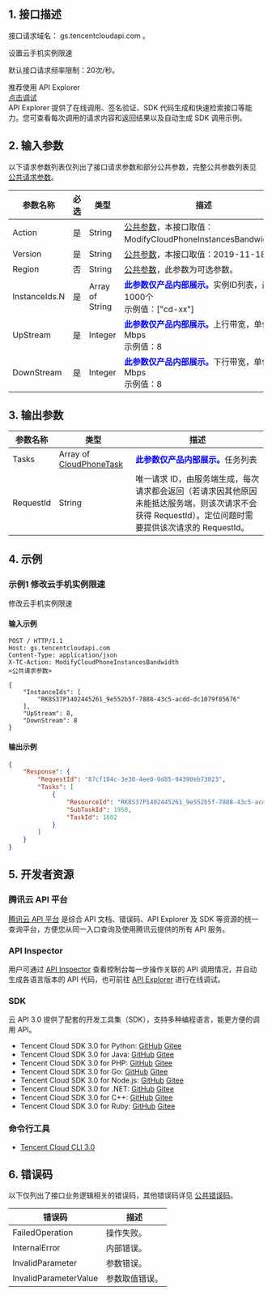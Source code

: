## 1. 接口描述

接口请求域名： gs.tencentcloudapi.com 。

设置云手机实例限速

默认接口请求频率限制：20次/秒。

<div class="rno-api-explorer">
    <div class="rno-api-explorer-inner">
        <div class="rno-api-explorer-hd">
            <div class="rno-api-explorer-title">
                推荐使用 API Explorer
            </div>
            <a href="https://console.cloud.tencent.com/api/explorer?Product=gs&Version=2019-11-18&Action=ModifyCloudPhoneInstancesBandwidth" class="rno-api-explorer-btn" hotrep="doc.api.explorerbtn"><i class="rno-icon-explorer"></i>点击调试</a>
        </div>
        <div class="rno-api-explorer-body">
            <div class="rno-api-explorer-cont">
                API Explorer 提供了在线调用、签名验证、SDK 代码生成和快速检索接口等能力。您可查看每次调用的请求内容和返回结果以及自动生成 SDK 调用示例。
            </div>
        </div>
    </div>
</div>

## 2. 输入参数

以下请求参数列表仅列出了接口请求参数和部分公共参数，完整公共参数列表见 [公共请求参数](/document/api/1162/40732)。

| 参数名称 | 必选 | 类型 | 描述 |
|---------|---------|---------|---------|
| Action | 是 | String | [公共参数](/document/api/1162/40732)，本接口取值：ModifyCloudPhoneInstancesBandwidth。 |
| Version | 是 | String | [公共参数](/document/api/1162/40732)，本接口取值：2019-11-18。 |
| Region | 否 | String | [公共参数](/document/api/1162/40732)，此参数为可选参数。 |
| InstanceIds.N | 是 | Array of String | <strong><font color="blue">此参数仅产品内部展示。</font></strong>实例ID列表，最多1000个<br/>示例值：["cd-xx"] |
| UpStream | 是 | Integer | <strong><font color="blue">此参数仅产品内部展示。</font></strong>上行带宽，单位Mbps<br/>示例值：8 |
| DownStream | 是 | Integer | <strong><font color="blue">此参数仅产品内部展示。</font></strong>下行带宽，单位Mbps<br/>示例值：8 |

## 3. 输出参数

| 参数名称 | 类型 | 描述 |
|---------|---------|---------|
| Tasks | Array of [CloudPhoneTask](/document/api/1162/40743#CloudPhoneTask) | <strong><font color="blue">此参数仅产品内部展示。</font></strong>任务列表|
| RequestId | String | 唯一请求 ID，由服务端生成，每次请求都会返回（若请求因其他原因未能抵达服务端，则该次请求不会获得 RequestId）。定位问题时需要提供该次请求的 RequestId。|

## 4. 示例

### 示例1 修改云手机实例限速

修改云手机实例限速

#### 输入示例

```
POST / HTTP/1.1
Host: gs.tencentcloudapi.com
Content-Type: application/json
X-TC-Action: ModifyCloudPhoneInstancesBandwidth
<公共请求参数>

{
    "InstanceIds": [
        "RK8S37P1402445261_9e552b5f-7888-43c5-acdd-dc1079f85676"
    ],
    "UpStream": 8,
    "DownStream": 8
}
```

#### 输出示例

```json
{
    "Response": {
        "RequestId": "87cf184c-3e30-4ee0-9d85-94390eb73023",
        "Tasks": [
            {
                "ResourceId": "RK8S37P1402445261_9e552b5f-7888-43c5-acdd-dc1079f85676",
                "SubTaskId": 1958,
                "TaskId": 1602
            }
        ]
    }
}
```


## 5. 开发者资源

### 腾讯云 API 平台

[腾讯云 API 平台](https://cloud.tencent.com/api) 是综合 API 文档、错误码、API Explorer 及 SDK 等资源的统一查询平台，方便您从同一入口查询及使用腾讯云提供的所有 API 服务。

### API Inspector

用户可通过 [API Inspector](https://cloud.tencent.com/document/product/1278/49361) 查看控制台每一步操作关联的 API 调用情况，并自动生成各语言版本的 API 代码，也可前往 [API Explorer](https://cloud.tencent.com/document/product/1278/46697) 进行在线调试。

### SDK

云 API 3.0 提供了配套的开发工具集（SDK），支持多种编程语言，能更方便的调用 API。
* Tencent Cloud SDK 3.0 for Python: [GitHub](https://github.com/TencentCloud/tencentcloud-sdk-python/blob/master/tencentcloud/gs/v20191118/gs_client.py) [Gitee](https://gitee.com/TencentCloud/tencentcloud-sdk-python/blob/master/tencentcloud/gs/v20191118/gs_client.py)
* Tencent Cloud SDK 3.0 for Java: [GitHub](https://github.com/TencentCloud/tencentcloud-sdk-java/blob/master/src/main/java/com/tencentcloudapi/gs/v20191118/GsClient.java) [Gitee](https://gitee.com/TencentCloud/tencentcloud-sdk-java/blob/master/src/main/java/com/tencentcloudapi/gs/v20191118/GsClient.java)
* Tencent Cloud SDK 3.0 for PHP: [GitHub](https://github.com/TencentCloud/tencentcloud-sdk-php/blob/master/src/TencentCloud/Gs/V20191118/GsClient.php) [Gitee](https://gitee.com/TencentCloud/tencentcloud-sdk-php/blob/master/src/TencentCloud/Gs/V20191118/GsClient.php)
* Tencent Cloud SDK 3.0 for Go: [GitHub](https://github.com/TencentCloud/tencentcloud-sdk-go/blob/master/tencentcloud/gs/v20191118/client.go) [Gitee](https://gitee.com/TencentCloud/tencentcloud-sdk-go/blob/master/tencentcloud/gs/v20191118/client.go)
* Tencent Cloud SDK 3.0 for Node.js: [GitHub](https://github.com/TencentCloud/tencentcloud-sdk-nodejs/blob/master/src/services/gs/v20191118/gs_client.ts) [Gitee](https://gitee.com/TencentCloud/tencentcloud-sdk-nodejs/blob/master/src/services/gs/v20191118/gs_client.ts)
* Tencent Cloud SDK 3.0 for .NET: [GitHub](https://github.com/TencentCloud/tencentcloud-sdk-dotnet/blob/master/TencentCloud/Gs/V20191118/GsClient.cs) [Gitee](https://gitee.com/TencentCloud/tencentcloud-sdk-dotnet/blob/master/TencentCloud/Gs/V20191118/GsClient.cs)
* Tencent Cloud SDK 3.0 for C++: [GitHub](https://github.com/TencentCloud/tencentcloud-sdk-cpp/blob/master/gs/src/v20191118/GsClient.cpp) [Gitee](https://gitee.com/TencentCloud/tencentcloud-sdk-cpp/blob/master/gs/src/v20191118/GsClient.cpp)
* Tencent Cloud SDK 3.0 for Ruby: [GitHub](https://github.com/TencentCloud/tencentcloud-sdk-ruby/blob/master/tencentcloud-sdk-gs/lib/v20191118/client.rb) [Gitee](https://gitee.com/TencentCloud/tencentcloud-sdk-ruby/blob/master/tencentcloud-sdk-gs/lib/v20191118/client.rb)

### 命令行工具

* [Tencent Cloud CLI 3.0](https://cloud.tencent.com/document/product/440/6176)

## 6. 错误码

以下仅列出了接口业务逻辑相关的错误码，其他错误码详见 [公共错误码](/document/api/1162/40744#.E5.85.AC.E5.85.B1.E9.94.99.E8.AF.AF.E7.A0.81)。

| 错误码 | 描述 |
|---------|---------|
| FailedOperation | 操作失败。 |
| InternalError | 内部错误。 |
| InvalidParameter | 参数错误。 |
| InvalidParameterValue | 参数取值错误。 |
